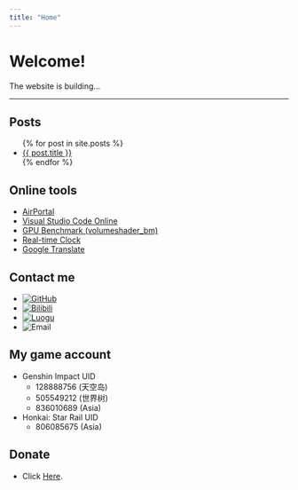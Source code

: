 ```yaml
---
title: "Home"
---
```


# Welcome!

The website is building...

------

## Posts
<ul>
  {% for post in site.posts %}
    <li>
       <a href="{{ post.url }}" title="{{ post.title }}">{{ post.title }}</a>
    </li>
  {% endfor %}
</ul>

## Online tools

- [AirPortal](https://airportal.cn "AirPortal")
- [Visual Studio Code Online](https://vscode.dev "Visual Studio Code Online")
- [GPU Benchmark (volumeshader_bm)](https://cznull.github.io/vsbm "GPU Benchmark (volumeshader_bm)")
- [Real-time Clock](./pages/clock "Real-time Clock")
- [Google Translate](https://translate.google.com "Google Translate")

## Contact me

- [![GitHub](https://img.shields.io/badge/GitHub-livcm-brightgreen.svg?style=flat-square&logo=github "GitHub")](https://github.com/livcm/)
- [![Bilibili](https://img.shields.io/badge/Bilibili-奇幻菌livcm-ff69b4.svg?style=flat-square&logo=bilibili "Bilibili")](https://space.bilibili.com/423883286/)
- [![Luogu](https://img.shields.io/badge/Luogu-livcm-blue.svg?style=flat-square "Luogu")](https://www.luogu.com.cn/user/479197)
- ![Email](https://img.shields.io/badge/Email-15578180582%40qq.com-blue.svg?style=flat-square&logo=maildotru "Email")

## My game account

- Genshin Impact UID
  - 128888756 (天空岛)
  - 505549212 (世界树)
  - 836010689 (Asia)
- Honkai: Star Rail UID
  - 806085675 (Asia)

## Donate

- Click [Here](./pages/donate "Donate").